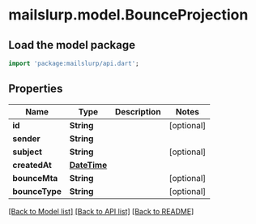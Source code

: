 # mailslurp.model.BounceProjection

## Load the model package
```dart
import 'package:mailslurp/api.dart';
```

## Properties
Name | Type | Description | Notes
------------ | ------------- | ------------- | -------------
**id** | **String** |  | [optional] 
**sender** | **String** |  | 
**subject** | **String** |  | [optional] 
**createdAt** | [**DateTime**](DateTime) |  | 
**bounceMta** | **String** |  | [optional] 
**bounceType** | **String** |  | [optional] 

[[Back to Model list]](../README#documentation-for-models) [[Back to API list]](../README#documentation-for-api-endpoints) [[Back to README]](../README)



